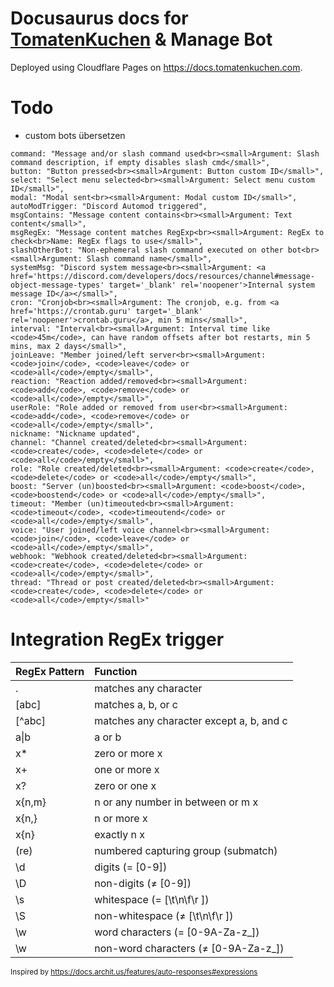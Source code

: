 # Docusaurus docs for [TomatenKuchen](https://tomatenkuchen.com) & Manage Bot

Deployed using Cloudflare Pages on https://docs.tomatenkuchen.com.

# Todo
- custom bots übersetzen

```
command: "Message and/or slash command used<br><small>Argument: Slash command description, if empty disables slash cmd</small>",
button: "Button pressed<br><small>Argument: Button custom ID</small>",
select: "Select menu selected<br><small>Argument: Select menu custom ID</small>",
modal: "Modal sent<br><small>Argument: Modal custom ID</small>",
autoModTrigger: "Discord Automod triggered",
msgContains: "Message content contains<br><small>Argument: Text content</small>",
msgRegEx: "Message content matches RegExp<br><small>Argument: RegEx to check<br>Name: RegEx flags to use</small>",
slashOtherBot: "Non-ephemeral slash command executed on other bot<br><small>Argument: Slash command name</small>",
systemMsg: "Discord system message<br><small>Argument: <a href='https://discord.com/developers/docs/resources/channel#message-object-message-types' target='_blank' rel='noopener'>Internal system message ID</a></small>",
cron: "Cronjob<br><small>Argument: The cronjob, e.g. from <a href='https://crontab.guru' target='_blank' rel='noopener'>crontab.guru</a>, min 5 mins</small>",
interval: "Interval<br><small>Argument: Interval time like <code>45m</code>, can have random offsets after bot restarts, min 5 mins, max 2 days</small>",
joinLeave: "Member joined/left server<br><small>Argument: <code>join</code>, <code>leave</code> or <code>all</code>/empty</small>",
reaction: "Reaction added/removed<br><small>Argument: <code>add</code>, <code>remove</code> or <code>all</code>/empty</small>",
userRole: "Role added or removed from user<br><small>Argument: <code>add</code>, <code>remove</code> or <code>all</code>/empty</small>",
nickname: "Nickname updated",
channel: "Channel created/deleted<br><small>Argument: <code>create</code>, <code>delete</code> or <code>all</code>/empty</small>",
role: "Role created/deleted<br><small>Argument: <code>create</code>, <code>delete</code> or <code>all</code>/empty</small>",
boost: "Server (un)boosted<br><small>Argument: <code>boost</code>, <code>boostend</code> or <code>all</code>/empty</small>",
timeout: "Member (un)timeouted<br><small>Argument: <code>timeout</code>, <code>timeoutend</code> or <code>all</code>/empty</small>",
voice: "User joined/left voice channel<br><small>Argument: <code>join</code>, <code>leave</code> or <code>all</code>/empty</small>",
webhook: "Webhook created/deleted<br><small>Argument: <code>create</code>, <code>delete</code> or <code>all</code>/empty</small>",
thread: "Thread or post created/deleted<br><small>Argument: <code>create</code>, <code>delete</code> or <code>all</code>/empty</small>"
```

# Integration RegEx trigger

| RegEx Pattern | Function |
| :------------ | :--------------------------------------- |
| .             | matches any character |
| [abc]         | matches a, b, or c |
| [^abc]        | matches any character except a, b, and c |
| a\|b          | a or b |
| x*            | zero or more x |
| x+            | one or more x |
| x?            | zero or one x |
| x{n,m}        | n or any number in between or m x |
| x{n,}         | n or more x |
| x{n}          | exactly n x |
| (re)          | numbered capturing group (submatch) |
| \d            | digits (= [0-9]) |
| \D            | non-digits (≠ [0-9]) |
| \s            | whitespace (= [\t\n\f\r ]) |
| \S            | non-whitespace (≠ [\t\n\f\r ]) |
| \w            | word characters (= [0-9A-Za-z_]) |
| \w            | non-word characters (≠ [0-9A-Za-z_]) |

<sub>Inspired by <https://docs.archit.us/features/auto-responses#expressions></sub>
